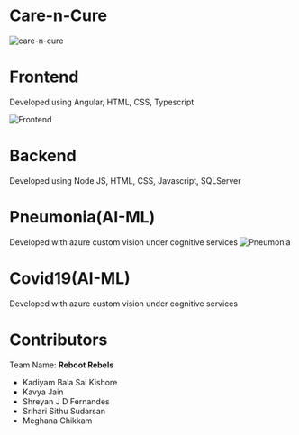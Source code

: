 # Care-n-Cure
![care-n-cure](https://care-n-cure.azurewebsites.net/assets/images/logo3.PNG)

# Frontend 
Developed using Angular, HTML, CSS, Typescript

![Frontend](https://user-images.githubusercontent.com/54450970/93712834-e3370280-fb75-11ea-924d-a5452a92f044.PNG)

# Backend
Developed using Node.JS, HTML, CSS, Javascript, SQLServer

# Pneumonia(AI-ML)
Developed with azure custom vision under cognitive services
![Pneumonia](https://user-images.githubusercontent.com/54450970/93712875-25f8da80-fb76-11ea-803a-42eda383e570.PNG)

# Covid19(AI-ML)
Developed with azure custom vision under cognitive services

# Contributors
Team Name: **Reboot Rebels**

* Kadiyam Bala Sai Kishore <br/>
* Kavya Jain <br/>
* Shreyan J D Fernandes <br/>
* Srihari Sithu Sudarsan <br/>
* Meghana Chikkam
